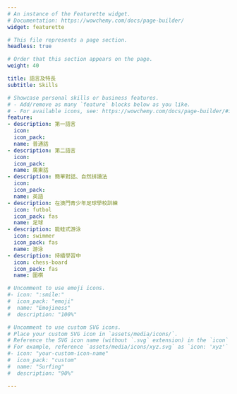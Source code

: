 ```yaml
---
# An instance of the Featurette widget.
# Documentation: https://wowchemy.com/docs/page-builder/
widget: featurette

# This file represents a page section.
headless: true

# Order that this section appears on the page.
weight: 40

title: 語言及特長
subtitle: Skills

# Showcase personal skills or business features.
# - Add/remove as many `feature` blocks below as you like.
# - For available icons, see: https://wowchemy.com/docs/page-builder/#icons
feature:
- description: 第一語言
  icon:
  icon_pack:
  name: 普通話
- description: 第二語言
  icon:
  icon_pack:
  name: 廣東話
- description: 簡單對話、自然拼讀法
  icon:
  icon_pack:
  name: 英語
- description: 在澳門青少年足球學校訓練
  icon: futbol
  icon_pack: fas
  name: 足球
- description: 能蛙式游泳
  icon: swimmer
  icon_pack: fas
  name: 游泳
- description: 持續學習中
  icon: chess-board
  icon_pack: fas
  name: 圍棋

# Uncomment to use emoji icons.
#- icon: ":smile:"
#  icon_pack: "emoji"
#  name: "Emojiness"
#  description: "100%"  

# Uncomment to use custom SVG icons.
# Place your custom SVG icon in `assets/media/icons/`.
# Reference the SVG icon name (without `.svg` extension) in the `icon` field.
# For example, reference `assets/media/icons/xyz.svg` as `icon: 'xyz'`
#- icon: "your-custom-icon-name"
#  icon_pack: "custom"
#  name: "Surfing"
#  description: "90%"

---
```

